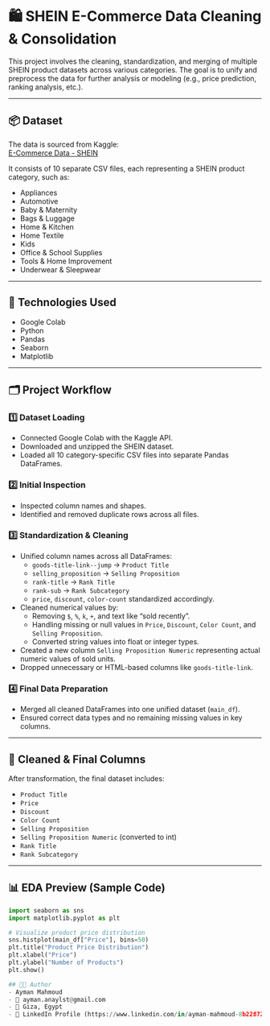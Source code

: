 # 🛍️ SHEIN E-Commerce Data Cleaning & Consolidation

This project involves the cleaning, standardization, and merging of multiple SHEIN product datasets across various categories. The goal is to unify and preprocess the data for further analysis or modeling (e.g., price prediction, ranking analysis, etc.).

---

## 📦 Dataset

The data is sourced from Kaggle:  
[E-Commerce Data - SHEIN](https://www.kaggle.com/datasets/oleksiimartusiuk/e-commerce-data-shein)

It consists of 10 separate CSV files, each representing a SHEIN product category, such as:
- Appliances  
- Automotive  
- Baby & Maternity  
- Bags & Luggage  
- Home & Kitchen  
- Home Textile  
- Kids  
- Office & School Supplies  
- Tools & Home Improvement  
- Underwear & Sleepwear  

---

## 🧰 Technologies Used

- Google Colab  
- Python  
- Pandas  
- Seaborn  
- Matplotlib  

---

## 🗂️ Project Workflow

### 1️⃣ Dataset Loading
- Connected Google Colab with the Kaggle API.
- Downloaded and unzipped the SHEIN dataset.
- Loaded all 10 category-specific CSV files into separate Pandas DataFrames.

### 2️⃣ Initial Inspection
- Inspected column names and shapes.
- Identified and removed duplicate rows across all files.

### 3️⃣ Standardization & Cleaning
- Unified column names across all DataFrames:
  - `goods-title-link--jump` → `Product Title`
  - `selling_proposition` → `Selling Proposition`
  - `rank-title` → `Rank Title`
  - `rank-sub` → `Rank Subcategory`
  - `price`, `discount`, `color-count` standardized accordingly.
- Cleaned numerical values by:
  - Removing `$`, `%`, `k`, `+`, and text like “sold recently”.
  - Handling missing or null values in `Price`, `Discount`, `Color Count`, and `Selling Proposition`.
  - Converted string values into float or integer types.
- Created a new column `Selling Proposition Numeric` representing actual numeric values of sold units.
- Dropped unnecessary or HTML-based columns like `goods-title-link`.

### 4️⃣ Final Data Preparation
- Merged all cleaned DataFrames into one unified dataset (`main_df`).
- Ensured correct data types and no remaining missing values in key columns.

---

## 🧹 Cleaned & Final Columns

After transformation, the final dataset includes:
- `Product Title`
- `Price`
- `Discount`
- `Color Count`
- `Selling Proposition`
- `Selling Proposition Numeric` (converted to int)
- `Rank Title`
- `Rank Subcategory`

---

## 📊 EDA Preview (Sample Code)

```python
import seaborn as sns
import matplotlib.pyplot as plt

# Visualize product price distribution
sns.histplot(main_df["Price"], bins=50)
plt.title("Product Price Distribution")
plt.xlabel("Price")
plt.ylabel("Number of Products")
plt.show()

## 🧑‍💻 Author
- Ayman Mahmoud
- 📧 ayman.anaylst@gmail.com
- 📍 Giza, Egypt
- 🔗 LinkedIn Profile (https://www.linkedin.com/in/ayman-mahmoud-8b2287235/));
